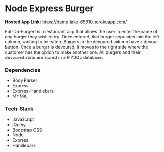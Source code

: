 # Node Express Burger

**Hosted App Link:** https://damp-lake-65910.herokuapp.com/

Eat-Da-Burger! is a restaurant app that allows the user to enter the name of any burger they wish to try. Once entered, that 
burger populates into the left column, waiting to be eaten. Burgers in the devoured column have a devour button. Once a burger 
is devoured, it moves to the right side where the customer has the option to make another one. All burgers and their devoured 
state are stored in a MYSQL database. 

### Dependencies
* Body Parser
* Express
* Express-Handlebars
* MYSQL


### Tech-Stack
* JavaScript
* jQuery
* Bootstrap CSS
* Node
* Express
* Handlebars

